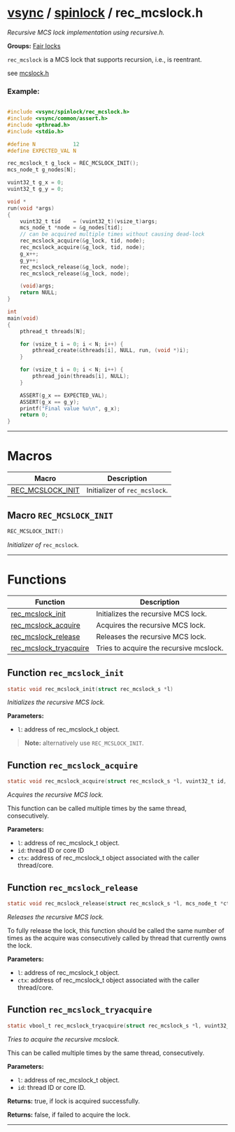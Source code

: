 #  [vsync](../README.md) / [spinlock](README.md) / rec_mcslock.h
_Recursive MCS lock implementation using recursive.h._ 

**Groups:** [Fair locks](GROUP_fair_lock.md)

`rec_mcslock` is a MCS lock that supports recursion, i.e., is reentrant.

see [mcslock.h](mcslock.h.md)


### Example:



```c

#include <vsync/spinlock/rec_mcslock.h>
#include <vsync/common/assert.h>
#include <pthread.h>
#include <stdio.h>

#define N            12
#define EXPECTED_VAL N

rec_mcslock_t g_lock = REC_MCSLOCK_INIT();
mcs_node_t g_nodes[N];

vuint32_t g_x = 0;
vuint32_t g_y = 0;

void *
run(void *args)
{
    vuint32_t tid    = (vuint32_t)(vsize_t)args;
    mcs_node_t *node = &g_nodes[tid];
    // can be acquired multiple times without causing dead-lock
    rec_mcslock_acquire(&g_lock, tid, node);
    rec_mcslock_acquire(&g_lock, tid, node);
    g_x++;
    g_y++;
    rec_mcslock_release(&g_lock, node);
    rec_mcslock_release(&g_lock, node);

    (void)args;
    return NULL;
}

int
main(void)
{
    pthread_t threads[N];

    for (vsize_t i = 0; i < N; i++) {
        pthread_create(&threads[i], NULL, run, (void *)i);
    }

    for (vsize_t i = 0; i < N; i++) {
        pthread_join(threads[i], NULL);
    }

    ASSERT(g_x == EXPECTED_VAL);
    ASSERT(g_x == g_y);
    printf("Final value %u\n", g_x);
    return 0;
}
```

 

---
# Macros 

| Macro | Description |
|---|---|
| [REC_MCSLOCK_INIT](rec_mcslock.h.md#macro-rec_mcslock_init) | Initializer of `rec_mcslock`.  |

##  Macro `REC_MCSLOCK_INIT`

```c
REC_MCSLOCK_INIT()
```

 
_Initializer of_ `rec_mcslock`_._ 



---
# Functions 

| Function | Description |
|---|---|
| [rec_mcslock_init](rec_mcslock.h.md#function-rec_mcslock_init) | Initializes the recursive MCS lock.  |
| [rec_mcslock_acquire](rec_mcslock.h.md#function-rec_mcslock_acquire) | Acquires the recursive MCS lock.  |
| [rec_mcslock_release](rec_mcslock.h.md#function-rec_mcslock_release) | Releases the recursive MCS lock.  |
| [rec_mcslock_tryacquire](rec_mcslock.h.md#function-rec_mcslock_tryacquire) | Tries to acquire the recursive mcslock.  |

##  Function `rec_mcslock_init`

```c
static void rec_mcslock_init(struct rec_mcslock_s *l)
``` 
_Initializes the recursive MCS lock._ 




**Parameters:**

- `l`: address of rec_mcslock_t object.


> **Note:** alternatively use `REC_MCSLOCK_INIT`. 


##  Function `rec_mcslock_acquire`

```c
static void rec_mcslock_acquire(struct rec_mcslock_s *l, vuint32_t id, mcs_node_t *ctx)
``` 
_Acquires the recursive MCS lock._ 


This function can be called multiple times by the same thread, consecutively.



**Parameters:**

- `l`: address of rec_mcslock_t object. 
- `id`: thread ID or core ID 
- `ctx`: address of rec_mcslock_t object associated with the caller thread/core. 




##  Function `rec_mcslock_release`

```c
static void rec_mcslock_release(struct rec_mcslock_s *l, mcs_node_t *ctx)
``` 
_Releases the recursive MCS lock._ 


To fully release the lock, this function should be called the same number of times as the acquire was consecutively called by thread that currently owns the lock.



**Parameters:**

- `l`: address of rec_mcslock_t object. 
- `ctx`: address of rec_mcslock_t object associated with the caller thread/core. 




##  Function `rec_mcslock_tryacquire`

```c
static vbool_t rec_mcslock_tryacquire(struct rec_mcslock_s *l, vuint32_t id, mcs_node_t *ctx)
``` 
_Tries to acquire the recursive mcslock._ 


This can be called multiple times by the same thread, consecutively.



**Parameters:**

- `l`: address of rec_mcslock_t object. 
- `id`: thread ID or core ID. 


**Returns:** true, if lock is acquired successfully. 

**Returns:** false, if failed to acquire the lock. 




---
